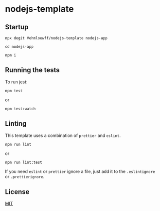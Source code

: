 # nodejs-template

## Startup

```ssh
npx degit Vehmloewff/nodejs-template nodejs-app
```

```ssh
cd nodejs-app
```

```ssh
npm i
```

## Running the tests

To run jest:

```ssh
npm test
```

or

```ssh
npm test:watch
```

## Linting

This template uses a combination of `prettier` and `eslint`.

```ssh
npm run lint
```

or

```ssh
npm run lint:test
```

If you need `eslint` or `prettier` ignore a file, just add it to the `.eslintignore` or `.prettierignore`.

## License

[MIT]()
